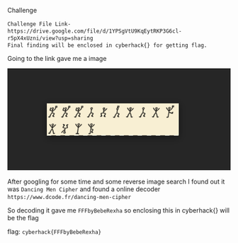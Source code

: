 Challenge
```
Challenge File Link- https://drive.google.com/file/d/1YPSgVtU9KqEytRKP3G6cl-r5pX4xUzni/view?usp=sharing 
Final finding will be enclosed in cyberhack{} for getting flag.
```

Going to the link gave me a image 

<img src = 'Capture.PNG' />

After googling for some time and some reverse image search I found out it was ```Dancing Men Cipher``` and found a online decoder 
```https://www.dcode.fr/dancing-men-cipher```

So decoding it gave me ```FFFbyBebeRexha``` so enclosing this in cyberhack{} will be the flag

flag: ```cyberhack{FFFbyBebeRexha}```
